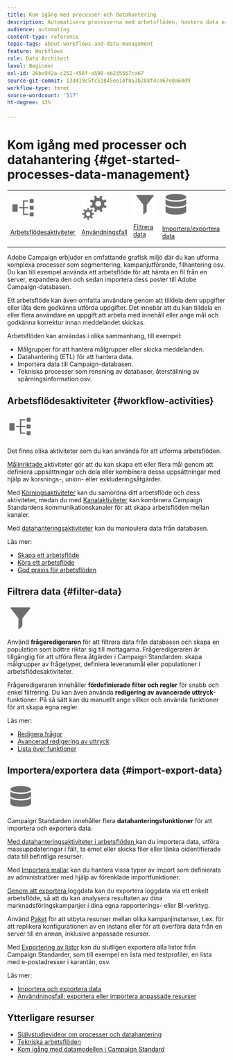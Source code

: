 ```yaml
---
title: Kom igång med processer och datahantering
description: Automatisera processerna med arbetsflöden, hantera data och målgrupper, skicka meddelanden med mera.
audience: automating
content-type: reference
topic-tags: about-workflows-and-data-management
feature: Workflows
role: Data Architect
level: Beginner
exl-id: 26be942a-c252-458f-a590-eb235567ca67
source-git-commit: 13d419c5fc51845ee14f8a3b288f4c467e0a60d9
workflow-type: tm+mt
source-wordcount: '517'
ht-degree: 13%

---
```


# Kom igång med processer och datahantering {#get-started-processes-data-management}

<table>
<tr>
<td><img src="assets/do-not-localize/icon_workflows.svg" width="60px"><p><a href="#workflow-activities">Arbetsflödesaktiviteter</a></p></td><td><img src="assets/do-not-localize/icon_activities.svg" width="60px"><p><a href="../../automating/using/workflow-created-query-with-complement.md">Användningsfall</a></p></td><td><img src="assets/do-not-localize/icon_filter.svg" width="60px"><p><a href="#filter-data">Filtrera data</a></p></td>
<td><img src="assets/do-not-localize/icon_manage.svg" width="60px"><p><a href="#import-export-data">Importera/exportera data</a></p></td></tr>
</table>

Adobe Campaign erbjuder en omfattande grafisk miljö där du kan utforma komplexa processer som segmentering, kampanjutförande, filhantering osv. Du kan till exempel använda ett arbetsflöde för att hämta en fil från en server, expandera den och sedan importera dess poster till Adobe Campaign-databasen.

Ett arbetsflöde kan även omfatta användare genom att tilldela dem uppgifter eller låta dem godkänna utförda uppgifter. Det innebär att du kan tilldela en eller flera användare en uppgift att arbeta med innehåll eller ange mål och godkänna korrektur innan meddelandet skickas.

Arbetsflöden kan användas i olika sammanhang, till exempel:

* Målgrupper för att hantera målgrupper eller skicka meddelanden.
* Datahantering (ETL) för att hantera data.
* Importera data till Campaign-databasen.
* Tekniska processer som rensning av databaser, återställning av spårningsinformation osv.

## Arbetsflödesaktiviteter {#workflow-activities}

<img src="assets/do-not-localize/icon_workflows.svg" width="60px">

Det finns olika aktiviteter som du kan använda för att utforma arbetsflöden.

[Målinriktade ](../../automating/using/about-targeting-activities.md) aktiviteter gör att du kan skapa ett eller flera mål genom att definiera uppsättningar och dela eller kombinera dessa uppsättningar med hjälp av korsnings-, union- eller exkluderingsåtgärder.

Med [Körningsaktiviteter](../../automating/using/about-execution-activities.md) kan du samordna ditt arbetsflöde och dess aktiviteter, medan du med [Kanalaktiviteter](../../automating/using/about-channel-activities.md) kan kombinera Campaign Standardens kommunikationskanaler för att skapa arbetsflöden mellan kanaler.

Med [datahanteringsaktiviteter](../../automating/using/about-data-management-activities.md) kan du manipulera data från databasen.

Läs mer:

* [Skapa ett arbetsflöde](../../automating/using/building-a-workflow.md)
* [Köra ett arbetsflöde](../../automating/using/about-workflow-execution.md)
* [God praxis för arbetsflöden](../../automating/using/best-practices-workflows.md)

## Filtrera data {#filter-data}

<img src="assets/do-not-localize/icon_filter.svg" width="60px">

Använd **frågeredigeraren** för att filtrera data från databasen och skapa en population som bättre riktar sig till mottagarna. Frågeredigeraren är tillgänglig för att utföra flera åtgärder i Campaign Standarden: skapa målgrupper av frågetyper, definiera leveransmål eller populationer i arbetsflödesaktiviteter.

Frågeredigeraren innehåller **fördefinierade filter och regler** för snabb och enkel filtrering. Du kan även använda **redigering av avancerade uttryck**-funktioner. På så sätt kan du manuellt ange villkor och använda funktioner för att skapa egna regler.

Läs mer:

* [Redigera frågor](../../automating/using/editing-queries.md)
* [Avancerad redigering av uttryck](../../automating/using/advanced-expression-editing.md)
* [Lista över funktioner](../../automating/using/list-of-functions.md)

## Importera/exportera data {#import-export-data}

<img src="assets/do-not-localize/icon_manage.svg" width="60px">

Campaign Standarden innehåller flera **datahanteringsfunktioner** för att importera och exportera data.

[Med datahanteringsaktiviteter i arbetsflöden ](../../automating/using/about-data-management-activities.md) kan du importera data, utföra massuppdateringar i fält, ta emot eller skicka filer eller länka oidentifierade data till befintliga resurser.

Med [Importera mallar](../../automating/using/importing-data-with-import-templates.md) kan du hantera vissa typer av import som definierats av administratörer med hjälp av förenklade importfunktioner.

[Genom att exportera ](../../automating/using/exporting-logs.md) loggdata kan du exportera loggdata via ett enkelt arbetsflöde, så att du kan analysera resultaten av dina marknadsföringskampanjer i dina egna rapporterings- eller BI-verktyg.

Använd [Paket](../../automating/using/managing-packages.md) för att utbyta resurser mellan olika kampanjinstanser, t.ex. för att replikera konfigurationen av en instans eller för att överföra data från en server till en annan, inklusive anpassade resurser.

Med [Exportering av listor](../../automating/using/exporting-lists.md) kan du slutligen exportera alla listor från Campaign Standarder, som till exempel en lista med testprofiler, en lista med e-postadresser i karantän, osv.

Läs mer:

* [Importera och exportera data](../../automating/using/about-data-import-and-export.md)
* [Användningsfall: exportera eller importera anpassade resurser](../../automating/using/exporting-importing-custom-resources.md)

## Ytterligare resurser

* [Självstudievideor om processer och datahantering](https://experienceleague.adobe.com/docs/campaign-standard-learn/tutorials/managing-processes-and-data/creating-a-workflow.html?lang=sv)
* [Tekniska arbetsflöden](../../administration/using/technical-workflows.md)
* [Kom igång med datamodellen i Campaign Standard](../../developing/using/get-started-data-model.md)
